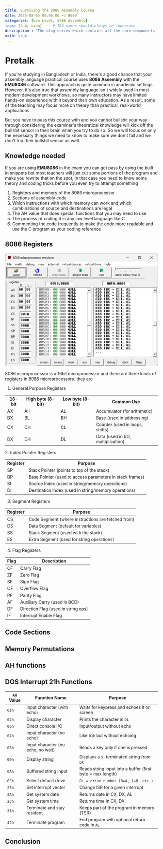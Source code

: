 ```yaml
---
title: Surviving the 8086 Assembly Course
date: 2025-08-05 00:00:00 +/-0600
categories: [Low Level, 8086 Assembly]
tags: [lab, exam]     # TAG names should always be lowercase
description : "The blog series which contains all the core components to know so that you can pass your 8086 assembly lab course"
math: true
---
```


# Pretalk
If you're studying in Bangladesh or India, there's a good chance that your assembly language practical course uses **8086 Assembly** with the **EMU8086** software. This approach is quite common in academic settings. However, it's also true that assembly language isn't widely used in most modern development workflows, so many instructors may have limited hands-on experience with it beyond their own education. As a result, some of the teaching may focus more on theory than practical, real-world applications.

But you have to pass this course with and you cannot bullshit your way through considering the examiner's theoratical knowledge will kick off the  bullshit sensor in their brain when you try to do so. So we will focus on only the necessary things we need to know to make sure we don't fail and we don't trip their bullshit sensor as well.

## Knowledge needed
If you are using **EMU8086** in the exam you can get pass by using the built in snippets but most teachers will just cut some portions of the program and make you rewrite that on the spot, in that case you need to know some theory and coding tricks before you even try to attempt something

1. Registers and memory of the 8086 microprocessor
2. Sections of assembly code
2. Which instructions with which memory can work and which combinations of source and destinations are legal
3. The AH value that does special functions that you may need to use
4. The process of coding it in any low level language like C
5. Commenting the code frequently to make the code more readable and use the C program as your coding reference

## 8086 Registers
![8086 memory shown in emu8086 software](/assets/images/emu8086.png)

8086 microprocessor is a 16bit microprocessor and there are three kinds of registers in 8086 microprocessors. they are
1. General Purpose Registers
<table width='100%'>
  <tr>
    <th>16-bit</th>
    <th>High byte (8-bit)</th>
    <th>Low byte (8-bit)</th>
    <th>Common Use</th>
  </tr>
  <tr>
    <td>AX</td>
    <td>AH</td>
    <td>AL</td>
    <td>Accumulator (for arithmetic)</td>
  </tr>
  <tr>
    <td>BX</td>
    <td>BL</td>
    <td>BH</td>
    <td>Base (used in addressing)</td>
  </tr>
  <tr>
    <td>CX</td>
    <td>CH</td>
    <td>CL</td>
    <td>Counter (used in loops, shifts)</td>
  </tr>
  <tr>
    <td>DX</td>
    <td>DH</td>
    <td>DL</td>
    <td>Data (used in I/O, multiplication)</td>
  </tr>
</table>
2. Index Pointer Registers
<table width='100%'>
  <tr>
    <th>Register</th>
    <th>Purpose</th>
  </tr>
  <tr>
    <td>SP</td>
    <td>Stack Pointer (points to top of the stack)</td>
  </tr>
  <tr>
    <td>BP</td>
    <td>Base Pointer (used to access parameters in stack frames)</td>
  </tr>
  <tr>
    <td>SI</td>
    <td>Source Index (used in string/memory operations)</td>
  </tr>
  <tr>
    <td>DI</td>
    <td>Destination Index (used in string/memory operations)</td>
  </tr>
</table>

3. Segment Registers

<table width='100%'>
  <thead>
    <tr>
      <th>Register</th>
      <th>Purpose</th>
    </tr>
  </thead>
  <tbody>
    <tr>
      <td>CS</td>
      <td>Code Segment (where instructions are fetched from)</td>
    </tr>
    <tr>
      <td>DS</td>
      <td>Data Segment (default for variables)</td>
    </tr>
    <tr>
      <td>SS</td>
      <td>Stack Segment (used with the stack)</td>
    </tr>
    <tr>
      <td>ES</td>
      <td>Extra Segment (used for string operations)</td>
    </tr>
  </tbody>
</table>

4. Flag Registers

<table width='100%'>
  <thead>
    <tr>
      <th>Flag</th>
      <th>Description</th>
    </tr>
  </thead>
  <tbody>
    <tr>
      <td>CF</td>
      <td>Carry Flag</td>
    </tr>
    <tr>
      <td>ZF</td>
      <td>Zero Flag</td>
    </tr>
    <tr>
      <td>SF</td>
      <td>Sign Flag</td>
    </tr>
    <tr>
      <td>OF</td>
      <td>Overflow Flag</td>
    </tr>
    <tr>
      <td>PF</td>
      <td>Parity Flag</td>
    </tr>
    <tr>
      <td>AF</td>
      <td>Auxiliary Carry (used in BCD)</td>
    </tr>
    <tr>
      <td>DF</td>
      <td>Direction Flag (used in string ops)</td>
    </tr>
    <tr>
      <td>IF</td>
      <td>Interrupt Enable Flag</td>
    </tr>
  </tbody>
</table>

## Code Sections

## Memory Permutations
## AH functions

<h2>DOS Interrupt 21h Functions</h2>
<table width='100%'>
  <thead>
    <tr>
      <th><code>AH</code> Value</th>
      <th>Function Name</th>
      <th>Purpose</th>
    </tr>
  </thead>
  <tbody>
    <tr>
      <td><code>01h</code></td>
      <td>Input character (with echo)</td>
      <td>Waits for keypress and echoes it on screen</td>
    </tr>
    <tr>
      <td><code>02h</code></td>
      <td>Display character</td>
      <td>Prints the character in <code>DL</code></td>
    </tr>
    <tr>
      <td><code>06h</code></td>
      <td>Direct console I/O</td>
      <td>Input/output without echo</td>
    </tr>
    <tr>
      <td><code>07h</code></td>
      <td>Input character (no echo)</td>
      <td>Like <code>01h</code> but without echoing</td>
    </tr>
    <tr>
      <td><code>08h</code></td>
      <td>Input character (no echo, no wait)</td>
      <td>Reads a key only if one is pressed</td>
    </tr>
    <tr>
      <td><code>09h</code></td>
      <td>Display string</td>
      <td>Displays a <code>$</code>-terminated string from <code>DX</code></td>
    </tr>
    <tr>
      <td><code>0Ah</code></td>
      <td>Buffered string input</td>
      <td>Reads string input into a buffer (first byte = max length)</td>
    </tr>
    <tr>
      <td><code>0Eh</code></td>
      <td>Select default drive</td>
      <td><code>DL = drive number (0=A, 1=B, etc.)</code></td>
    </tr>
    <tr>
      <td><code>25h</code></td>
      <td>Set interrupt vector</td>
      <td>Change ISR for a given interrupt</td>
    </tr>
    <tr>
      <td><code>2Ah</code></td>
      <td>Get system date</td>
      <td>Returns date in CX, DX, AL</td>
    </tr>
    <tr>
      <td><code>2Ch</code></td>
      <td>Get system time</td>
      <td>Returns time in CX, DX</td>
    </tr>
    <tr>
      <td><code>31h</code></td>
      <td>Terminate and stay resident</td>
      <td>Keeps part of the program in memory (TSR)</td>
    </tr>
    <tr>
      <td><code>4Ch</code></td>
      <td>Terminate program</td>
      <td>End program with optional return code in <code>AL</code></td>
    </tr>
  </tbody>
</table>

## Conclusion
